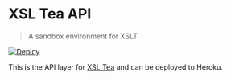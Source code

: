 # XSL Tea API

> A sandbox environment for XSLT

[![Deploy](https://www.herokucdn.com/deploy/button.png)](https://heroku.com/deploy)

This is the API layer for [XSL Tea](https://eduardoboucas.com/xsltea) and can be deployed to Heroku.